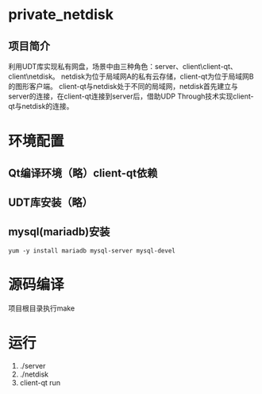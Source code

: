 # private_netdisk
## 项目简介
利用UDT库实现私有网盘，场景中由三种角色：server、client\client-qt、client\netdisk。
netdisk为位于局域网A的私有云存储，client-qt为位于局域网B的图形客户端。
client-qt与netdisk处于不同的局域网，netdisk首先建立与server的连接，在client-qt连接到server后，借助UDP Through技术实现client-qt与netdisk的连接。
# 环境配置
## Qt编译环境（略）client-qt依赖
## UDT库安装（略）
## mysql(mariadb)安装
```
yum -y install mariadb mysql-server mysql-devel
```
# 源码编译
项目根目录执行make

# 运行
1. ./server
2. ./netdisk
3. client-qt run



